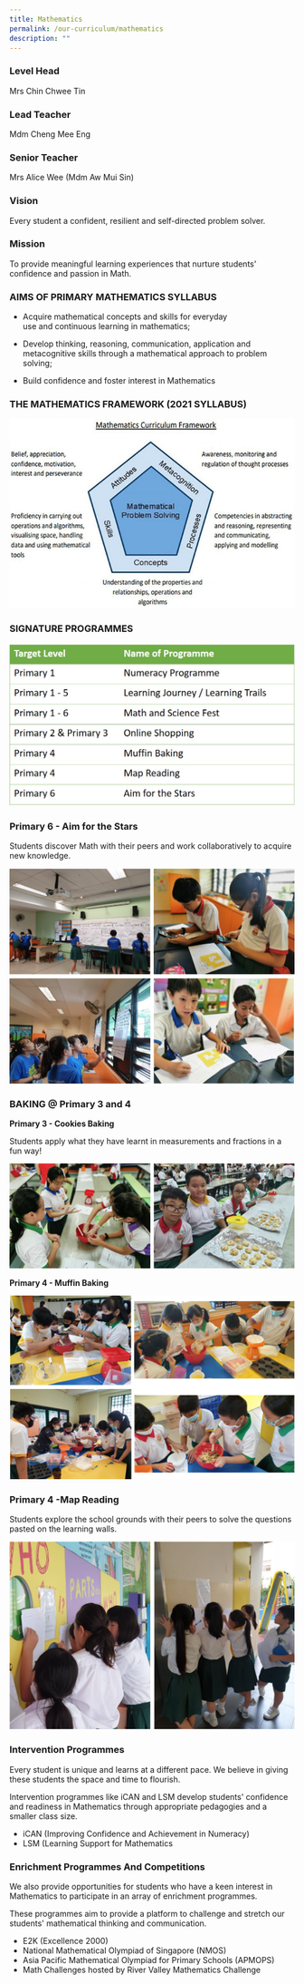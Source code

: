 ```yaml
---
title: Mathematics
permalink: /our-curriculum/mathematics
description: ""
---
```

### Level Head  
Mrs Chin Chwee Tin

### Lead Teacher  
Mdm Cheng Mee Eng

  

### Senior Teacher
Mrs Alice Wee (Mdm Aw Mui Sin)



### Vision 

Every student a confident, resilient and self-directed problem solver.

  

### Mission

To provide meaningful learning experiences that nurture students' confidence and passion in Math.

  

### AIMS OF PRIMARY MATHEMATICS SYLLABUS

*   Acquire mathematical concepts and skills for everyday use and continuous learning in mathematics;  
    
*   Develop thinking, reasoning, communication, application and metacognitive skills through a mathematical approach to problem solving;  
    
*   Build confidence and foster interest in Mathematics  
    

### THE MATHEMATICS FRAMEWORK (2021 SYLLABUS)

![](/images/math1.jpg)

### SIGNATURE PROGRAMMES

![](/images/math2.jpg)

### Primary 6 - Aim for the Stars
Students discover Math with their peers and work collaboratively to acquire new knowledge.

![](/images/math3.png)

### BAKING @ Primary 3 and 4 
**Primary 3 - Cookies Baking**


Students apply what they have learnt in measurements and fractions in a fun way!

![](/images/math4.png)

**Primary 4 - Muffin Baking**

![](/images/math5.png)

### Primary 4 -Map Reading

Students explore the school grounds with their peers to solve the questions pasted on the learning walls.

![](/images/math6.png)

### Intervention Programmes


Every student is unique and learns at a different pace. We believe in giving these students the space and time to flourish.
  
Intervention programmes like iCAN and LSM develop students' confidence and readiness in Mathematics through appropriate pedagogies and a smaller class size.

*   iCAN (Improving Confidence and Achievement in Numeracy)
*   LSM (Learning Support for Mathematics

  

### Enrichment Programmes And Competitions


We also provide opportunities for students who have a keen interest in Mathematics to participate in an array of enrichment programmes.


These programmes aim to provide a platform to challenge and stretch our students' mathematical thinking and communication.

  

*   E2K (Excellence 2000)
*   National Mathematical Olympiad of Singapore (NMOS)
*   Asia Pacific Mathematical Olympiad for Primary Schools (APMOPS)
*   Math Challenges hosted by River Valley Mathematics Challenge
